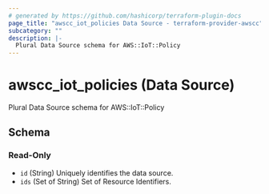 ```yaml
---
# generated by https://github.com/hashicorp/terraform-plugin-docs
page_title: "awscc_iot_policies Data Source - terraform-provider-awscc"
subcategory: ""
description: |-
  Plural Data Source schema for AWS::IoT::Policy
---
```


# awscc_iot_policies (Data Source)

Plural Data Source schema for AWS::IoT::Policy



<!-- schema generated by tfplugindocs -->
## Schema

### Read-Only

- `id` (String) Uniquely identifies the data source.
- `ids` (Set of String) Set of Resource Identifiers.


